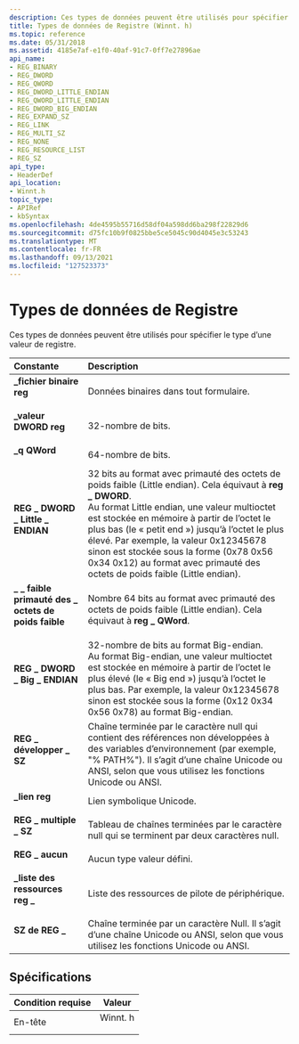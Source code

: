 ```yaml
---
description: Ces types de données peuvent être utilisés pour spécifier le type d’une valeur de registre.
title: Types de données de Registre (Winnt. h)
ms.topic: reference
ms.date: 05/31/2018
ms.assetid: 4185e7af-e1f0-40af-91c7-0ff7e27896ae
api_name:
- REG_BINARY
- REG_DWORD
- REG_QWORD
- REG_DWORD_LITTLE_ENDIAN
- REG_QWORD_LITTLE_ENDIAN
- REG_DWORD_BIG_ENDIAN
- REG_EXPAND_SZ
- REG_LINK
- REG_MULTI_SZ
- REG_NONE
- REG_RESOURCE_LIST
- REG_SZ
api_type:
- HeaderDef
api_location:
- Winnt.h
topic_type:
- APIRef
- kbSyntax
ms.openlocfilehash: 4de4595b55716d58df04a598dd6ba298f22829d6
ms.sourcegitcommit: d75fc10b9f0825bbe5ce5045c90d4045e3c53243
ms.translationtype: MT
ms.contentlocale: fr-FR
ms.lasthandoff: 09/13/2021
ms.locfileid: "127523373"
---
```

# <a name="registry-data-types"></a>Types de données de Registre

Ces types de données peuvent être utilisés pour spécifier le type d’une valeur de registre.



| Constante                                                                                                                                                                                      | Description                                                                                                                                                                                                                                                                                                                  |
|:----------------------------------------------------------------------------------------------------------------------------------------------------------------------------------------------|:-----------------------------------------------------------------------------------------------------------------------------------------------------------------------------------------------------------------------------------------------------------------------------------------------------------------------------|
| <span id="REG_BINARY"></span><span id="reg_binary"></span><dl> <dt>**\_fichier binaire reg**</dt> </dl>                                          | Données binaires dans tout formulaire.<br/>                                                                                                                                                                                                                                                                                          |
| <span id="REG_DWORD"></span><span id="reg_dword"></span><dl> <dt>**\_valeur DWORD reg**</dt> </dl>                                             | 32-nombre de bits.<br/>                                                                                                                                                                                                                                                                                                    |
| <span id="REG_QWORD"></span><span id="reg_qword"></span><dl> <dt>**\_q QWord**</dt> </dl>                                             | 64-nombre de bits.<br/>                                                                                                                                                                                                                                                                                                    |
| <span id="REG_DWORD_LITTLE_ENDIAN"></span><span id="reg_dword_little_endian"></span><dl> <dt>**REG \_ DWORD \_ Little \_ ENDIAN**</dt> </dl> | 32 bits au format avec primauté des octets de poids faible (Little endian). Cela équivaut à **reg \_ DWORD**.<br/> Au format Little endian, une valeur multioctet est stockée en mémoire à partir de l’octet le plus bas (le « petit end ») jusqu’à l’octet le plus élevé. Par exemple, la valeur 0x12345678 sinon est stockée sous la forme (0x78 0x56 0x34 0x12) au format avec primauté des octets de poids faible (Little endian).<br/> |
| <span id="REG_QWORD_LITTLE_ENDIAN"></span><span id="reg_qword_little_endian"></span><dl> <dt>**\_ \_ faible primauté des \_ octets de poids faible**</dt> </dl> | Nombre 64 bits au format avec primauté des octets de poids faible (Little endian). Cela équivaut à **reg \_ QWord**. <br/>                                                                                                                                                                                                                                   |
| <span id="REG_DWORD_BIG_ENDIAN"></span><span id="reg_dword_big_endian"></span><dl> <dt>**REG \_ DWORD \_ Big \_ ENDIAN**</dt> </dl>          | 32-nombre de bits au format Big-endian.<br/> Au format Big-endian, une valeur multioctet est stockée en mémoire à partir de l’octet le plus élevé (le « Big end ») jusqu’à l’octet le plus bas. Par exemple, la valeur 0x12345678 sinon est stockée sous la forme (0x12 0x34 0x56 0x78) au format Big-endian.<br/>                                                   |
| <span id="REG_EXPAND_SZ"></span><span id="reg_expand_sz"></span><dl> <dt>**REG \_ développer \_ SZ**</dt> </dl>                                | Chaîne terminée par le caractère null qui contient des références non développées à des variables d’environnement (par exemple, "% PATH%"). Il s’agit d’une chaîne Unicode ou ANSI, selon que vous utilisez les fonctions Unicode ou ANSI.<br/>                                                                                                     |
| <span id="REG_LINK"></span><span id="reg_link"></span><dl> <dt>**\_lien reg**</dt> </dl>                                                | Lien symbolique Unicode.<br/>                                                                                                                                                                                                                                                                                            |
| <span id="REG_MULTI_SZ"></span><span id="reg_multi_sz"></span><dl> <dt>**REG \_ multiple \_ SZ**</dt> </dl>                                   | Tableau de chaînes terminées par le caractère null qui se terminent par deux caractères null.<br/>                                                                                                                                                                                                                                      |
| <span id="REG_NONE"></span><span id="reg_none"></span><dl> <dt>**REG \_ aucun**</dt> </dl>                                                | Aucun type valeur défini.<br/>                                                                                                                                                                                                                                                                                            |
| <span id="REG_RESOURCE_LIST"></span><span id="reg_resource_list"></span><dl> <dt>**\_liste des ressources reg \_**</dt> </dl>                    | Liste des ressources de pilote de périphérique.<br/>                                                                                                                                                                                                                                                                                      |
| <span id="REG_SZ"></span><span id="reg_sz"></span><dl> <dt>**SZ de REG \_**</dt> </dl>                                                      | Chaîne terminée par un caractère Null. Il s’agit d’une chaîne Unicode ou ANSI, selon que vous utilisez les fonctions Unicode ou ANSI.<br/>                                                                                                                                                                                          |



## <a name="requirements"></a>Spécifications



| Condition requise | Valeur |
|-------------------|------------------------------------------------------------------------------------|
| En-tête<br/> | <dl> <dt>Winnt. h</dt> </dl> |



 

 




